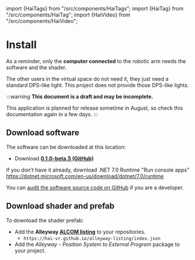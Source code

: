 ﻿---
sidebar_position: 10
---
import {HaiTags} from "/src/components/HaiTags";
import {HaiTag} from "/src/components/HaiTag";
import {HaiVideo} from "/src/components/HaiVideo";

# Install

As a reminder, only the **computer connected** to the robotic arm needs the software and the shader.

The other users in the virtual space do not need it, they just need a standard DPS-like light. This project does not provide those DPS-like lights.

:::warning
**This document is a draft and may be incomplete.**

This application is planned for release sometime in August, so check this documentation again in a few days.
:::

## Download software

The software can be downloaded at this location:

- Download **[0.1.0-beta.5 (GitHub)](https://github.com/hai-vr/position-system-to-external-program/releases/download/0.1.0-beta.5/position-system-0.1.0-beta.5-executable.zip)**

If you don't have it already, download .NET 7.0 Runtime "Run console apps" https://dotnet.microsoft.com/en-us/download/dotnet/7.0/runtime

You can [audit the software source code on GitHub](https://github.com/hai-vr/position-system-to-external-program/) if you are a developer.

## Download shader and prefab

<HaiTags>
<HaiTag requiresVRChat={true} short={true} />
<HaiTag requiresChilloutVR={true} short={true} />
</HaiTags>

To download the shader prefab:
- Add the **Alleyway [ALCOM listing](vcc://vpm/addRepo?url=https://hai-vr.github.io/alleyway-listing/index.json)** to your repositories.
    - `https://hai-vr.github.io/alleyway-listing/index.json`
- Add the *Alleyway - Position System to External Program* package to your project.
